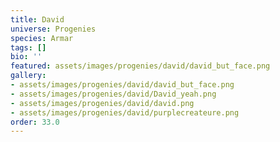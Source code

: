 ```yaml
---
title: David
universe: Progenies
species: Armar
tags: []
bio: ''
featured: assets/images/progenies/david/david_but_face.png
gallery:
- assets/images/progenies/david/david_but_face.png
- assets/images/progenies/david/David_yeah.png
- assets/images/progenies/david/david.png
- assets/images/progenies/david/purplecreateure.png
order: 33.0
---
```

